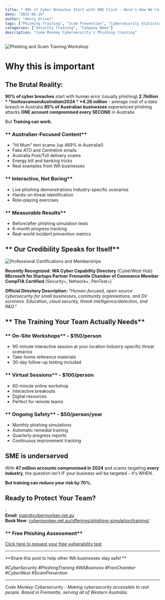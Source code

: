 ```yaml
---
title: " 90% of Cyber Breaches Start with ONE Click - Here's How We're Fighting Back"
date: "2025-06-29"
author: "Henry Oliver"
tags: ["Phishing Training", "Scam Prevention", "Cybersecurity Statistics", "WA Business"]
categories: ["Security Training", "Company News"]
description: "Code Monkey Cybersecurity's Phishing training"
---
```


![Phishing and Scam Training Workshop](/images/oh_the_hacks_web.jpg)

# Why this is important

## **The Brutal Reality:**
**90% of cyber breaches** start with human error (usually phishing)
**$2.7 billion** lost to scams in Australia in 2024
**$4.26 million** - average cost of a data breach in Australia
**85% of Australian businesses** experienced phishing attacks
**ONE account compromised every SECOND** in Australia

But **Training can work.**

### ** Australian-Focused Content**
- "Hi Mum" text scams (up 469% in Australia!)
- Fake ATO and Centrelink emails
- Australia Post/Toll delivery scams
- Energy bill and banking tricks
- Real examples from WA businesses

### ** Interactive, Not Boring**
- Live phishing demonstrations
Industry-specific scenarios
- Hands-on threat identification
- Role-playing exercises

### ** Measurable Results**
- Before/after phishing simulation tests
- 6-month progress tracking
- Real-world incident prevention metrics

## ** Our Credibility Speaks for Itself**

![Professional Certifications and Memberships](/images/badges/comptia-security-ce-certification.png)

**Recently Recognized:**
**WA Cyber Capability Directory** (CyberWest Hub)
**Microsoft for Startups Partner**
**Fremantle Chamber of Commerce Member**
**CompTIA Certified** (Security+, Network+, PenTest+)

**Official Directory Description:**
*"Human-focused, open-source cybersecurity for small businesses, community organisations, and DV survivors. Education, cloud security, threat intelligence/detection, and R&D."*

## ** The Training Your Team Actually Needs**

### ** On-Site Workshops** - $150/person
- 90-minute interactive session at your location
Industry-specific threat scenarios
- Take-home reference materials
- 30-day follow-up testing included

### ** Virtual Sessions** - $100/person  
- 60-minute online workshop
- Interactive breakouts
- Digital resources
- Perfect for remote teams

### ** Ongoing Safety** - $50/person/year
- Monthly phishing simulations
- Automatic remedial training
- Quarterly progress reports
- Continuous improvement tracking



## SME is underserved

With **47 million accounts compromised in 2024** and scams targeting **every industry**, the question isn't IF your business will be targeted - it's WHEN.

**But training can reduce your risk by 70%.**

## **Ready to Protect Your Team?**

 :   
 **Email**: [main@cybermonkey.net.au](mailto:main@cybermonkey.net.au)  
 **Book Now**: [cybermonkey.net.au/offerings/phishing-simulation/training/](https://cybermonkey.net.au/offerings/phishing-simulation/training/)

### ** Free Phishing Assessment**
[Click here to request your free vulnerability test](mailto:main@cybermonkey.net.au?subject=Free%20Phishing%20Assessment)

---

**Share this post to help other WA businesses stay safe! **

*#CyberSecurity #PhishingTraining #WABusiness #FreoChamber #CyberWest #ScamPrevention*

---

*Code Monkey Cybersecurity - Making cybersecurity accessible to real people. Based in Fremantle, serving all of Western Australia.*